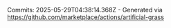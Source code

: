 Commits: 2025-05-29T04:38:14.368Z - Generated via https://github.com/marketplace/actions/artificial-grass
<br>
